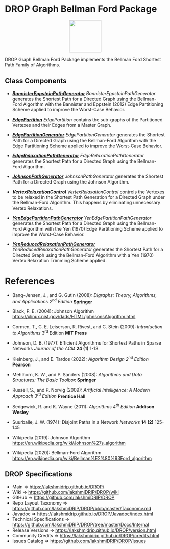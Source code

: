 # DROP Graph Bellman Ford Package

<p align="center"><img src="https://github.com/lakshmiDRIP/DROP/blob/master/DRIP_Logo.gif?raw=true" width="100"></p>

DROP Graph Bellman Ford Package implements the Bellman Ford Shortest Path Family of Algorithms.


## Class Components

 * [***BannisterEppsteinPathGenerator***](https://github.com/lakshmiDRIP/DROP/tree/master/src/main/java/org/drip/graph/bellmanford/BannisterEppsteinPathGenerator.java)
 <i>BannisterEppsteinPathGenerator</i> generates the Shortest Path for a Directed Graph using the Bellman-Ford Algorithm with the Bannister and Eppstein (2012) Edge Partitioning Scheme applied to improve the Worst-Case Behavior.

 * [***EdgePartition***](https://github.com/lakshmiDRIP/DROP/tree/master/src/main/java/org/drip/graph/bellmanford/EdgePartition.java)
 <i>EdgePartition</i> contains the sub-graphs of the Partitioned Vertexes and their Edges from a Master Graph.

 * [***EdgePartitionGenerator***](https://github.com/lakshmiDRIP/DROP/tree/master/src/main/java/org/drip/graph/bellmanford/EdgePartitionGenerator.java)
 <i>EdgePartitionGenerator</i> generates the Shortest Path for a Directed Graph using the Bellman-Ford Algorithm with the Edge Partitioning Scheme applied to improve the Worst-Case Behavior.

 * [***EdgeRelaxationPathGenerator***](https://github.com/lakshmiDRIP/DROP/tree/master/src/main/java/org/drip/graph/bellmanford/EdgeRelaxationPathGenerator.java)
 <i>EdgeRelaxationPathGenerator</i> generates the Shortest Path for a Directed Graph using the Bellman-Ford Algorithm.

 * [***JohnsonPathGenerator***](https://github.com/lakshmiDRIP/DROP/tree/master/src/main/java/org/drip/graph/bellmanford/JohnsonPathGenerator.java)
 <i>JohnsonPathGenerator</i> generates the Shortest Path for a Directed Graph using the Johnson Algorithm.

 * [***VertexRelaxationControl***](https://github.com/lakshmiDRIP/DROP/tree/master/src/main/java/org/drip/graph/bellmanford/VertexRelaxationControl.java)
 <i>VertexRelaxationControl</i> controls the Vertexes to be relaxed in the Shortest Path Generation for a Directed Graph under the Bellman-Ford Algorithm. This happens by eliminating unnecessary Vertex Relaxations.

 * [***YenEdgePartitionPathGenerator***](https://github.com/lakshmiDRIP/DROP/tree/master/src/main/java/org/drip/graph/bellmanford/YenEdgePartitionPathGenerator.java)
 <i>YenEdgePartitionPathGenerator</i> generates the Shortest Path for a Directed Graph using the Bellman-Ford Algorithm with the Yen (1970) Edge Partitioning Scheme applied to improve the Worst-Case Behavior.

 * [***YenReducedRelaxationPathGenerator***](https://github.com/lakshmiDRIP/DROP/tree/master/src/main/java/org/drip/graph/bellmanford/YenReducedRelaxationPathGenerator.java)
 <i>YenReducedRelaxationPathGenerator</i> generates the Shortest Path for a Directed Graph using the Bellman-Ford Algorithm with a Yen (1970) Vertex Relaxation Trimming Scheme applied.


# References

 * Bang-Jensen, J., and G. Gutin (2008): <i>Digraphs: Theory, Algorithms, and Applications 2<sup>nd</sup> Edition</i> <b>Springer</b>

 * Black, P. E. (2004): Johnson Algorithm https://xlinux.nist.gov/dads/HTML/johnsonsAlgorithm.html

 * Cormen, T., C. E. Leiserson, R. Rivest, and C. Stein (2009): <i>Introduction to Algorithms</i> 3<sup>rd</sup> Edition <b>MIT Press</b>

 * Johnson, D. B. (1977): Efficient Algorithms for Shortest Paths in Sparse Networks <i>Journal of the ACM</i> <b>24 (1)</b> 1-13

 * Kleinberg, J., and E. Tardos (2022): <i>Algorithm Design 2<sup>nd</sup> Edition</i> <b>Pearson</b>

 * Mehlhorn, K. W., and P. Sanders (2008): <i>Algorithms and Data Structures: The Basic Toolbox</i> <b>Springer</b>

 * Russell, S., and P. Norvig (2009): <i>Artificial Intelligence: A Modern Approach 3<sup>rd</sup> Edition</i> <b>Prentice Hall</b>

 * Sedgewick, R. and K. Wayne (2011): <i>Algorithms 4<sup>th</sup> Edition</i> <b>Addison Wesley</b>

 * Suurballe, J. W. (1974): Disjoint Paths in a Network <i>Networks</i> <b>14 (2)</b> 125-145

 * Wikipedia (2019): Johnson Algorithm https://en.wikipedia.org/wiki/Johnson%27s_algorithm

 * Wikipedia (2020): Bellman-Ford Algorithm https://en.wikipedia.org/wiki/Bellman%E2%80%93Ford_algorithm


## DROP Specifications

 * Main                     => https://lakshmidrip.github.io/DROP/
 * Wiki                     => https://github.com/lakshmiDRIP/DROP/wiki
 * GitHub                   => https://github.com/lakshmiDRIP/DROP
 * Repo Layout Taxonomy     => https://github.com/lakshmiDRIP/DROP/blob/master/Taxonomy.md
 * Javadoc                  => https://lakshmidrip.github.io/DROP/Javadoc/index.html
 * Technical Specifications => https://github.com/lakshmiDRIP/DROP/tree/master/Docs/Internal
 * Release Versions         => https://lakshmidrip.github.io/DROP/version.html
 * Community Credits        => https://lakshmidrip.github.io/DROP/credits.html
 * Issues Catalog           => https://github.com/lakshmiDRIP/DROP/issues
